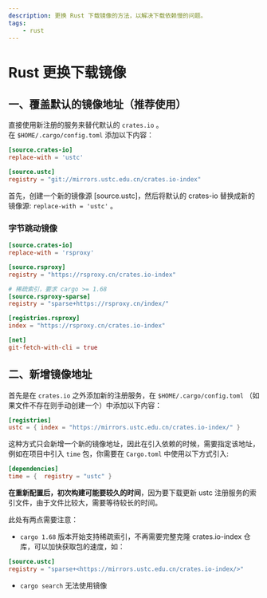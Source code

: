 ```yaml
---
description: 更换 Rust 下载镜像的方法，以解决下载依赖慢的问题。
tags:
    - rust
---
```


# Rust 更换下载镜像

## 一、覆盖默认的镜像地址（推荐使用）

直接使用新注册的服务来替代默认的 `crates.io` 。  
在 `$HOME/.cargo/config.toml` 添加以下内容：  

``` toml
[source.crates-io]
replace-with = 'ustc'

[source.ustc]
registry = "git://mirrors.ustc.edu.cn/crates.io-index"
```

首先，创建一个新的镜像源 [source.ustc]，然后将默认的 crates-io 替换成新的镜像源: `replace-with = 'ustc'` 。  

### 字节跳动镜像

``` toml
[source.crates-io]
replace-with = 'rsproxy'

[source.rsproxy]
registry = "https://rsproxy.cn/crates.io-index"

# 稀疏索引，要求 cargo >= 1.68
[source.rsproxy-sparse]
registry = "sparse+https://rsproxy.cn/index/"

[registries.rsproxy]
index = "https://rsproxy.cn/crates.io-index"

[net]
git-fetch-with-cli = true
```

## 二、新增镜像地址

首先是在 `crates.io` 之外添加新的注册服务，在 `$HOME/.cargo/config.toml` （如果文件不存在则手动创建一个）中添加以下内容：  

``` toml
[registries]
ustc = { index = "https://mirrors.ustc.edu.cn/crates.io-index/" }
```

这种方式只会新增一个新的镜像地址，因此在引入依赖的时候，需要指定该地址，例如在项目中引入 `time` 包，你需要在 `Cargo.toml` 中使用以下方式引入:  

``` toml
[dependencies]
time = {  registry = "ustc" }
```

**在重新配置后，初次构建可能要较久的时间**，因为要下载更新 ustc 注册服务的索引文件，由于文件比较大，需要等待较长的时间。

此处有两点需要注意：  

- `cargo 1.68` 版本开始支持稀疏索引，不再需要完整克隆 crates.io-index 仓库，可以加快获取包的速度，如：

``` toml
[source.ustc]
registry = "sparse+<https://mirrors.ustc.edu.cn/crates.io-index/>"
```

- `cargo search` 无法使用镜像

